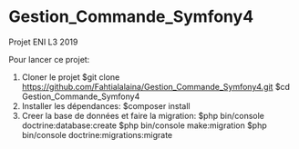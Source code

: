 # Gestion_Commande_Symfony4
Projet ENI L3 2019

Pour lancer ce projet:
1) Cloner le projet
  $git clone https://github.com/Fahtialalaina/Gestion_Commande_Symfony4.git
  $cd Gestion_Commande_Symfony4
2) Installer les dépendances:
  $composer install
3) Creer la base de données et faire la migration:
  $php bin/console doctrine:database:create
  $php bin/console make:migration
  $php bin/console doctrine:migrations:migrate
